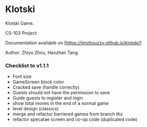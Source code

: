 # Klotski
Klotski Game.

CS-103 Project

Documentation available on [https://jimzhouzzy.github.io/klotski/]

Author: Zhiyu Zhou, Haozhan Tang

### Checklist to v1.1.1
- Font size
- GameScreen block color
- Cracked save (handle correctly)
- Guests should not have the permission to save
- Guide guests to register and login
- show total moves in the end of a normal game
- level design (classics)
- merge and refactor barriered games from branch thz
- refactor specatae screen and co-op code (duplicated code)
